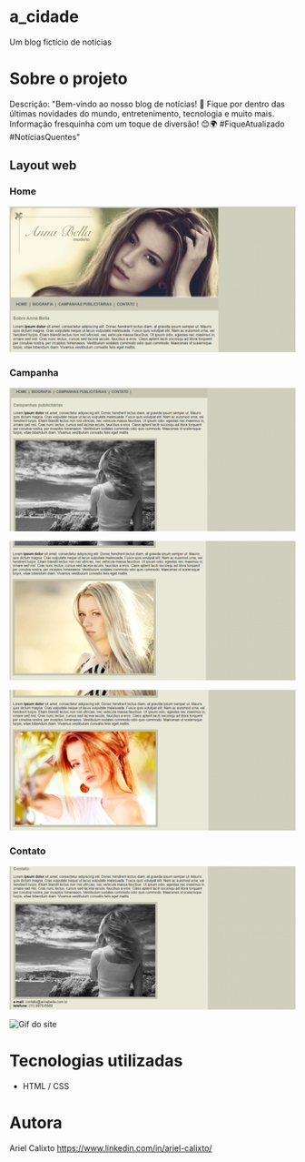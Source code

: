 # a_cidade
Um blog fictício de notícias

# Sobre o projeto
Descrição:
"Bem-vindo ao nosso blog de notícias! 📰 
Fique por dentro das últimas novidades do mundo, entretenimento, tecnologia e muito mais. 
Informação fresquinha com um toque de diversão! 😊🌍 #FiqueAtualizado #NotíciasQuentes"

## Layout web
### Home
![Home](https://github.com/arielklxto/Projeto_Anna_Bella/blob/main/imagens/Home.png)

### Campanha
![Home texto](https://github.com/arielklxto/Projeto_Anna_Bella/blob/main/imagens/Campanha1.png)

![Home texto](https://github.com/arielklxto/Projeto_Anna_Bella/blob/main/imagens/Campanha2.png)

![Home texto](https://github.com/arielklxto/Projeto_Anna_Bella/blob/main/imagens/Campanha3.png) 

### Contato
![Contato](https://github.com/arielklxto/Projeto_Anna_Bella/blob/main/imagens/Contato.png)

![Gif do site](https://github.com/arielklxto/Projeto_Anna_Bella/blob/main/imagens/projeto_annabella_gif.gif)

# Tecnologias utilizadas
- HTML / CSS
  
# Autora
Ariel Calixto
https://www.linkedin.com/in/ariel-calixto/
